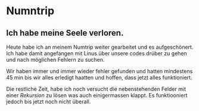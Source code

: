 # Numntrip

## Ich habe meine Seele verloren.

Heute habe ich an meinem Numtrip weiter gearbeitet und es aufgeschönert. Ich habe damit angefangen mit Linus über unsere codes drüber zu gehen und nach möglichen Fehlern zu suchen. 

Wir haben immer und immer wieder fehler gefunden und hatten mindestens 45 min bis wir alles erledigt haatten und hoffen, dass jetzt alles funktioniert.

Die restliche Zeit, habe ich noch versucht die nebenstehenden Felder mit einer *Rekursion* zu lösen was auch einigermassen klappt. Es funktiooniert jedoch bis jetzt noch nicht überall.